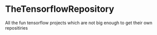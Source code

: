 # TheTensorflowRepository
All the fun tensorflow projects which are not big enough to get their own repositiries
